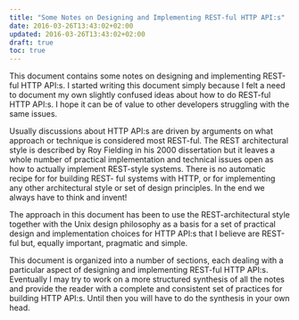 ```yaml
---
title: "Some Notes on Designing and Implementing REST-ful HTTP API:s"
date: 2016-03-26T13:43:02+02:00
updated: 2016-03-26T13:43:02+02:00
draft: true
toc: true
---
```


This document contains some notes on designing and implementing REST-ful HTTP API:s. I started
writing this document simply because I felt a need to document my own slightly confused ideas
about how to do REST-ful HTTP API:s. I hope it can be of value to other developers struggling with
the same issues.

Usually discussions about HTTP API:s are driven by arguments on what approach or technique
is considered most REST-ful. The REST architectural style is described by Roy Fielding in his 2000
dissertation but it leaves a whole number of practical implementation and technical issues open as
how to actually implement REST-style systems. There is no automatic recipe for for building REST-
ful systems with HTTP, or for implementing any other architectural style or set of design principles.
In the end we always have to think and invent!

The approach in this document has been to use the REST-architectural style together with the Unix
design philosophy as a basis for a set of practical design and implementation choices for HTTP
API:s that I believe are REST-ful but, equally important, pragmatic and simple.

This document is organized into a number of sections, each dealing with a particular aspect of
designing and implementing REST-ful HTTP API:s. Eventually I may try to work on a more
structured synthesis of all the notes and provide the reader with a complete and consistent set of
practices for building HTTP API:s. Until then you will have to do the synthesis in your own head.

